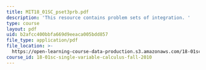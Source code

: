 ```yaml
---
title: MIT18_01SC_pset3prb.pdf
description: 'This resource contains problem sets of integration. '
type: course
layout: pdf
uid: b2afcc400bbfa669d9eeaca005bdd857
file_type: application/pdf
file_location: >-
  https://open-learning-course-data-production.s3.amazonaws.com/18-01sc-single-variable-calculus-fall-2010/b2afcc400bbfa669d9eeaca005bdd857_MIT18_01SC_pset3prb.pdf
course_id: 18-01sc-single-variable-calculus-fall-2010
---
```

